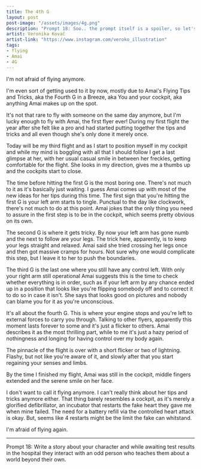```yaml
---
title: The 4th G
layout: post
post-image: "/assets/images/4g.png"
description: "Prompt 18: Soo.. the prompt itself is a spoiler, so let's just say this prompt is about flying"
artist: Veronika Kovač
artist-link: "https://www.instagram.com/veroko_illustration"
tags:
- flying
- Amai
- 4G
---
```


I'm not afraid of flying anymore. 

I'm even sort of getting used to it by now, mostly due to Amai's Flying Tips and Tricks, aka the Fourth G in a Breeze, aka You and your cockpit, aka anything Amai makes up on the spot.

It's not that rare to fly with someone on the same day anymore, but I'm lucky enough to fly with Amai, the first flyer ever! During my first flight the year after she felt like a pro and had started putting together the tips and tricks and all even though she's only done it merely once.

Today will be my third flight and as I start to position myself in my cockpit and while my mind is boggling with all that I should follow I get a last glimpse at her, with her usual casual smile in between her freckles, getting comfortable for the flight. She looks in my direction, gives me a thumbs up and the cockpits start to close.

The time before hitting the first G is the most boring one. There's not much to it as it's basically just waiting. I guess Amai comes up with most of the new ideas for her tips during this time.
The first sign that you're hitting the first G is your left arm starts to tingle. Punctual to the day like clockwork, there's not much to do at this point. Amai jokes that the only thing you need to assure in the first step is to be in the cockpit, which seems pretty obvious on its own.

The second G is where it gets tricky. By now your left arm has gone numb and the next to follow are your legs. The trick here, apparently, is to keep your legs straight and relaxed. Amai said she tried crossing her legs once and then got massive cramps for hours. Not sure why one would complicate this step, but I leave it to her to push the boundaries.

The third G is the last one where you still have any control left. With only your right arm still operational Amai suggests this is the time to check whether everything is in order, such as if your left arm by any chance ended up in a position that looks like you're flipping somebody off and to correct it to do so in case it isn't. She says that looks good on pictures and nobody can blame you for it as you're unconscious.

It's all about the fourth G. This is where your engine stops and you're left to external forces to carry you through. Talking to other flyers, apparently this moment lasts forever to some and it's just a flicker to others. Amai describes it as the most thrilling part, while to me it's just a hazy period of nothingness and longing for having control over my body again.

The pinnacle of the flight is over with a short flicker or two of lightning. Flashy, but not like you're aware of it, and slowly after that you start regaining your senses and limbs.

By the time I finished my flight, Amai was still in the cockpit, middle fingers extended and the serene smile on her face.

I don't want to call it flying anymore. I can't really think about her tips and tricks anymore either. That thing barely resembles a cockpit, as it's merely a glorified defibrillator, an incubator that restarts the fake heart they gave me when mine failed. The need for a battery refill via the controlled heart attack is okay. But, seems like 4 restarts might be the limit the fake can whitstand.

I'm afraid of flying again.

---
Prompt 18: Write a story about your character and while awaiting test results in the hospital they interact with an odd person who teaches them about a world beyond their own.

